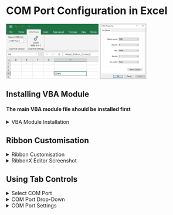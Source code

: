 # COM Port Configuration in Excel

<p float="left">
  <img align="top" src="/Images/COM_PORT_CONFIG.bmp" alt="COM_PORT_CONFIG" title="COM Port Tab and Controls" width="50%" height="50%">
  <img align="top"src="/Images/COM_PROPERTIES.bmp" alt="COM_PROPERTIES" title="COM Port Properties" width="25%" height="25%">
</p>



## Installing VBA Module

####  The main VBA module file should be installed first

<details><summary>VBA Module Installation</summary>
<p>

- Download [COM_PORT_ENUM_SETTINGS.bas](COM_PORT_ENUM_SETTINGS.bas) to a known location on your PC  
- Open a new Excel document   
- Enter the VBA Environment (Alt-F11)  
- From VBA Environment, view the Project Explorer (Control-R)  
- From Project Explorer, right-hand click and select Import File  
- Import the file COM_PORT_ENUM_SETTINGS.bas 
- Check that a new module `COM_PORT_ENUM_SETTINGS` is created and visible in the Modules folder
- VBA6 only - delete `PtrSafe` keyword in function definition   
- Close and return to Excel (Alt-Q)  
- IMPORTANT - save document as type Macro-Enabled with a file name of your choice 

  </p>
  </details>

## Ribbon Customisation

<details><summary>Ribbon Customisation</summary>
<p>

#### Adding custom Ribbon tab

The [Office RibbonX Editor](https://github.com/fernandreu/office-ribbonx-editor/releases/tag/v1.9.0) is recommended for Ribbon customisation.  

Download and install RibbonX following the instructions provided with it.  

Download the file [`RIBBON.xml`](/RIBBON/Ribbon.xml) in preparation for use.  

Follow the [instructions](/RIBBON/RibbonCustomisation.md) to install the `RIBBON.xml` customisation file.

</p>
</details>

<details><summary>RibbonX Editor Screenshot</summary>
<p>

**Successful Ribbon XML customisation and validation using RibbonX editor**  
  
<img src="/Images/RIBBONX_CONFIG.bmp" alt="RibbonX" title="RibbonX Result" width="80%" height="80%">

</p>
</details>

## Using Tab Controls

<details><summary>Select COM Port</summary>
<p>
  
The text "Select Com Port" is clickable.  
- Mouse hovering over it will show a 'Supertext' message with the number of ports available and the last port scan time.  
- Clicking it will perform another com port scan and update the srop-down box below it.  
- Text will change to "Detect Com Port" if no ports are available.   

</p>
</details>

<details><summary>COM Port Drop-Down</summary>
<p>
- The drop-down is populated when initially opening the Workbook, or by clicking the "Select Com Port button above it.    
- Selecting a drop-down item will refresh the Com Port Settings icon on the right.  
  
  
  
</p>
</details>

<details><summary>COM Port Settings</summary>
<p>

</p>
</details>
